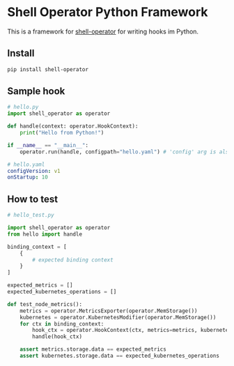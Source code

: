 # Shell Operator Python Framework

This is a framework for [shell-operator](https://github.com/flant/shell-operator) for writing hooks
im Python.

## Install

```bash
pip install shell-operator
```

## Sample hook

```python
# hello.py
import shell_operator as operator

def handle(context: operator.HookContext):
    print("Hello from Python!")

if __name__ == "__main__":
    operator.run(handle, configpath="hello.yaml") # 'config' arg is also supported for raw string
```

```yaml
# hello.yaml
configVersion: v1
onStartup: 10
```

## How to test

```python
# hello_test.py

import shell_operator as operator
from hello import handle

binding_context = [
    {
        # expected binding context
    }
]

expected_metrics = []
expected_kubernetes_operations = []

def test_node_metrics():
    metrics = operator.MetricsExporter(operator.MemStorage())
    kubernetes = operator.KubernetesModifier(operator.MemStorage())
    for ctx in binding_context:
        hook_ctx = operator.HookContext(ctx, metrics=metrics, kubernetes=kubernetes)
        handle(hook_ctx)

    assert metrics.storage.data == expected_metrics
    assert kubernetes.storage.data == expected_kubernetes_operations
```
